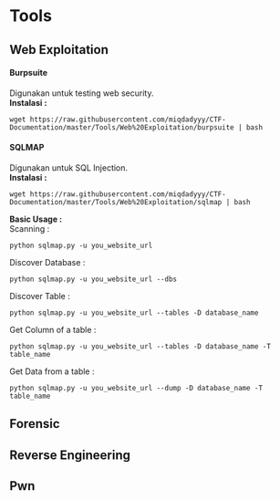 # Tools
## Web Exploitation
#### **Burpsuite**
Digunakan untuk testing web security.  
**Instalasi :**
```
wget https://raw.githubusercontent.com/miqdadyyy/CTF-Documentation/master/Tools/Web%20Exploitation/burpsuite | bash
```

#### **SQLMAP**  
Digunakan untuk SQL Injection.  
**Instalasi :**
```
wget https://raw.githubusercontent.com/miqdadyyy/CTF-Documentation/master/Tools/Web%20Exploitation/sqlmap | bash
```
**Basic Usage :**  
Scanning :
```
python sqlmap.py -u you_website_url
```
Discover Database :
```
python sqlmap.py -u you_website_url --dbs
```
Discover Table :
```
python sqlmap.py -u you_website_url --tables -D database_name
```
Get Column of a table :
```
python sqlmap.py -u you_website_url --tables -D database_name -T table_name
```
Get Data from a table :
```
python sqlmap.py -u you_website_url --dump -D database_name -T table_name
```

## Forensic

## Reverse Engineering

## Pwn
